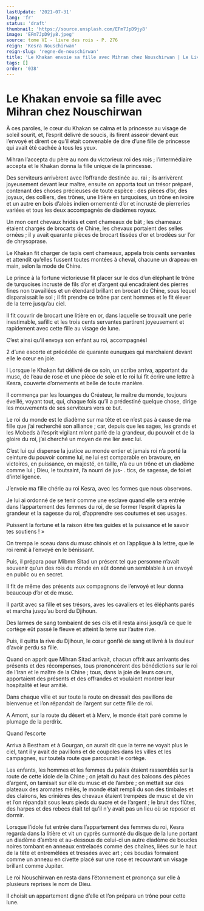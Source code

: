 ```yaml
---
lastUpdate: '2021-07-31'
lang: 'fr'
status: 'draft'
thumbnail: 'https://source.unsplash.com/EFm7JpD9jy8'
image: 'EFm7JpD9jy8.jpeg'
source: tome VI - livre des rois - P. 276
reign: 'Kesra Nouschirwan'
reign-slug: 'regne-de-nouschirwan'
title: 'Le Khakan envoie sa fille avec Mihran chez Nouschirwan | Le Livre des Rois | Shâhnâmeh'
tags: []
order: '038'
---
```


<!-- LTeX: language=fr -->

# Le Khakan envoie sa fille avec Mihran chez Nouschirwan

À ces paroles, le cœur du Khakan se calma et la princesse au visage de soleil sourit, et, l’esprit délivré de soucis, ils firent asseoir devant eux l’envoyé et dirent ce qu’il était convenable de dire d’une fille de princesse qui avait été cachée à tous les yeux.

Mihran l’accepta du père au nom du victorieux roi des rois ; l’intermédiaire accepta et le Khakan donna la fille unique de la princesse.

Des serviteurs arrivèrent avec l’offrande destinée au. rai ; ils arrivèrent joyeusement devant leur maître, ensuite on apporta tout un trésor préparé, contenant des choses précieuses de toute espèce : des pièces d’or, des joyaux, des colliers, des trônes, une litière en turquoises, un trône en ivoire et un autre en bois d’aloès indien ornementé d’or et incrusté de pierreries variées et tous les deux accompagnés de diadèmes royaux.

Un mon cent chevaux hridés et cent chameaux de bât ; les chameaux étaient chargés de brocarts de Chine, les chevaux portaient des selles ornées ; il y avait quarante pièces de brocart tissées d’or et brodées sur l’or de chrysoprase.

Le Khakan fit charger de tapis cent chameaux, appela trois cents servantes et attendit qu’elles fussent toutes montées à cheval, chacune un drapeau en main, selon la mode de Chine.

Le prince à la fortune victorieuse fit placer sur le dos d’un éléphant le trône de turquoises incrusté de fils d’or et d’argent qui encadraient des pierres fines non travaillées et un étendard brillant en brocart de Chine, sous lequel disparaissait le sol ; il fit prendre ce trône par cent hommes et le fit élever de la terre jusqu’au ciel.

Il fit couvrir de brocart une litière en or, dans laquelle se trouvait une perle inestimable, safillc et les trois cents servantes partirent joyeusement et rapidement avec cette fille au visage de lune.

C’est ainsi qu’il envoya son enfant au roi, accompagnésI

2 d’une escorte et précédée de quarante eunuques qui marchaient devant elle le cœur en joie.

I Lorsque le Khakan fut délivré de ce soin, un scribe arriva, apportant du musc, de l’eau de rose et une pièce de soie et le roi lui fit écrire une lettre à Kesra, couverte d’ornements et belle de toute manière.

Il commença par les louanges du Créateur, le maître du monde, toujours éveillé, voyant tout, qui, chaque fois qu’il a prédestiné quelque chose, dirige les mouvements de ses serviteurs vers œ but.

Le roi du monde est le diadème sur ma tête et ce n’est pas à cause de ma fille que j’ai recherché son alliance ; car, depuis que les sages, les grands et les Mobeds à l’esprit vigilant m’ont parlé de la grandeur, du pouvoir et de la gloire du roi, j’ai cherché un moyen de me lier avec lui.

C’est lui qui dispense la justice au monde entier et jamais roi n’a porté la ceinture du pouvoir comme lui, ne lui est comparable en bravoure, en victoires, en puissance, en majesté, en taille, n’a eu un trône et un diadème comme lui ; Dieu, le toutsaint, l’a nourri de jus-
. tics, de sagesse, de foi et d’intelligence.

J’envoie ma fille chérie au roi Kesra, avec les formes que nous observons.

Je lui ai ordonné de se tenir comme une esclave quand elle sera entrée dans l’appartement des femmes du roi, de se former l’esprit d’après la grandeur et la sagesse du roi, d’apprendre ses coutumes et ses usages.

Puissent la fortune et la raison être tes guides et la puissance et le savoir tes soutiens ! »

On trempa le sceau dans du musc chinois et on l’applique à la lettre, que le roi remit à l’envoyé en le bénissant.

Puis, il prépara pour Mibmn Sitad un présent tel que personne n’avait souvenir qu’un des rois du monde en eût donné un semblable à un envoyé en public ou en secret.

Il fit de même des présents aux compagnons de l’envoyé et leur donna beaucoup d’or et de musc.

Il partit avec sa fille et ses trésors, aves les cavaliers et les éléphants parés et marcha jusqu’au bord du Djihoun.

Des larmes de sang tombaient de ses cils et il resta ainsi jusqu’à ce que le cortège eût passé le fleuve et atteint la terre sur l’autre rive.

Puis, il quitta la rive du Djihoun, le cœur gonflé de sang et livré à la douleur d’avoir perdu sa fille.

Quand on apprit que Mihran Sitad arrivait, chacun offrit aux arrivants des présents et des récompenses, tous prononcèrent des bénédictions sur le roi de l’Iran et le maître de la Chine ; tous, dans la joie de leurs cœurs, apportaient des présents et des offrandes et voulaient montrer leur hospitalité et leur amitié.

Dans chaque ville et sur toute la route on dressait des pavillons de bienvenue et l’on répandait de l’argent sur cette fille de roi.

A Amont, sur la route du désert et à Merv, le monde était paré comme le plumage de la perdrix.

Quand l’escorte

Arriva à Bestham et à Gourgan, on aurait dit que la terre ne voyait plus le ciel, tant il y avait de pavillons et de coupoles dans les villes et les campagnes, sur toutela route que parcourait le cortège.

Les enfants, les hommes et les femmes du palais étaient rassemblés sur la route de cette idole de la Chine ; on jetait du haut des balcons des pièces d’argent, on tamisait sur elle du musc et de l’ambre ; on mettait sur des plateaux des aromates mêlés, le monde était rempli du son des timbales et des clairons, les crinières des chevaux étaient trempées de musc et de vin et l’on répandait sous leurs pieds du sucre et de l’argent ; le bruit des flûtes, des harpes et des rebecs était tel qu’il n’y avait pas un lieu où se reposer et dormir.

Lorsque l’idole fut entrée dans l’appartement des femmes du roi, Kesra regarda dans la litière et vit un cyprès surmonté du disque de la lune portant un diadème d’ambre et au-dessous de celui-ci un autre diadème de boucles noires tombant en anneaux entrelacés comme des chaînes, liées sur le haut de la tête et entremêlées et tressées avec art ; ces boudas formaient comme un anneau en civette placé sur une rose et recouvrant un visage brillant comme Jupiter.

Le roi Nouschirwan en resta dans l’étonnement et prononça sur elle à plusieurs reprises le nom de Dieu.

Il choisit un appartement digne d’elle et l’on prépara un trône pour cette lune.
